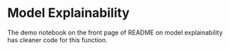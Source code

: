 # Model Explainability

The demo notebook on the front page of README on model explainability has cleaner code for this function. 
